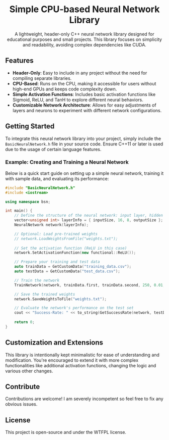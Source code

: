 <h1 align="center">Simple CPU-based Neural Network Library</h1>

<p align="center">
A lightweight, header-only C++ neural network library designed for educational purposes and small projects. This library focuses on simplicity and readability, avoiding complex dependencies like CUDA.
</p>

## Features

- **Header-Only**: Easy to include in any project without the need for compiling separate libraries.
- **CPU-Based**: Runs on the CPU, making it accessible for users without high-end GPUs and keeps code complexity down.
- **Simple Activation Functions**: Includes basic activation functions like Sigmoid, ReLU, and TanH to explore different neural behaviors.
- **Customizable Network Architecture**: Allows for easy adjustments of layers and neurons to experiment with different network configurations.

## Getting Started

To integrate this neural network library into your project, simply include the `BasicNeuralNetwork.h` file in your source code. Ensure C++11 or later is used due to the usage of certain language features.

### Example: Creating and Training a Neural Network

Below is a quick start guide on setting up a simple neural network, training it with sample data, and evaluating its performance:

```cpp
#include "BasicNeuralNetwork.h"
#include <iostream>

using namespace bsn;

int main() {
    // Define the structure of the neural network: input layer, hidden layers, output layer
    vector<unsigned int> layerInfo = { inputSize, 16, 8, outputSize }; 
    NeuralNetwork network(layerInfo);

    // Optional: Load pre-trained weights
    // network.LoadWeightsFromFile("weights.txt");
    
    // Set the activation function (ReLU in this case)
    network.SetActivationFunction(new functional::ReLU());

    // Prepare your training and test data
    auto trainData = GetCustomData("training_data.csv");
    auto testData = GetCustomData("test_data.csv");

    // Train the network
    TrainNetwork(network, trainData.first, trainData.second, 250, 0.01, 0.995);

    // Save the trained weights
    network.SaveWeightsToFile("weights.txt");

    // Evaluate the network's performance on the test set
    cout << "Success-Rate: " << to_string(GetSuccessRate(network, testData.first, testData.second)) << endl;
    
    return 0;
}
```

## Customization and Extensions

This library is intentionally kept minimalistic for ease of understanding and modification. You're encouraged to extend it with more complex functionalities like additional activation functions, changing the logic and various other changes.

## Contribute

Contributions are welcome! I am severely incompetent so feel free to fix any obvious issues.

## License

This project is open-source and under the WTFPL license.
